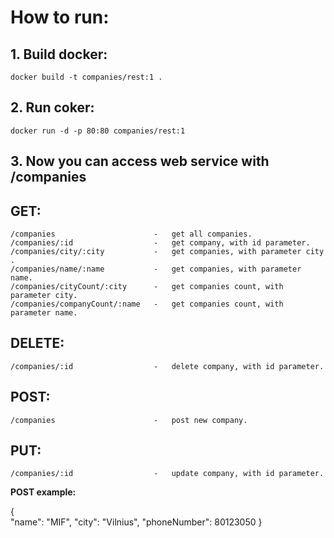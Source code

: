 # How to run:

## 1. Build docker:
    docker build -t companies/rest:1 .

## 2. Run coker:
    docker run -d -p 80:80 companies/rest:1
    
## 3. Now you can access web service with /companies
    
## GET:    
    /companies                      -   get all companies.
    /companies/:id                  -   get company, with id parameter.
    /companies/city/:city           -   get companies, with parameter city .
    /companies/name/:name           -   get companies, with parameter name.
    /companies/cityCount/:city      -   get companies count, with parameter city.
    /companies/companyCount/:name   -   get companies count, with parameter name.
## DELETE:    
    /companies/:id                  -   delete company, with id parameter.
## POST:
    /companies                      -   post new company.
## PUT:
    /companies/:id                  -   update company, with id parameter.
    


**POST example:**

{	
    "name": "MIF",
    "city": "Vilnius",
    "phoneNumber": 80123050
}
